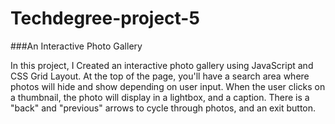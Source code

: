 # Techdegree-project-5
###An Interactive Photo Gallery 

In this project, I Created an interactive photo gallery using JavaScript and CSS Grid Layout. At the top of the page, you'll have a search area where photos will hide and show depending on user input. When the user clicks on a thumbnail, the photo will display in a lightbox, and a caption. There is a  "back" and "previous" arrows to cycle through photos, and an exit button.
